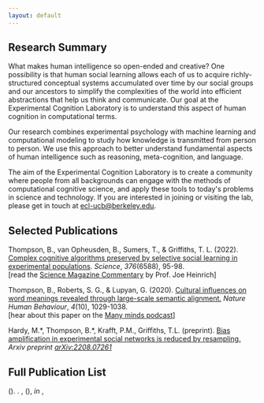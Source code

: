 ```yaml
---
layout: default
---
```


## Research Summary
What makes human intelligence so open-ended and creative? One possibility is that human social learning allows each of us to acquire richly-structured conceptual systems accumulated over time by our social groups and our ancestors to simplify the complexities of the world into efficient abstractions that help us think and communicate. Our goal at the Experimental Cognition Laboratory is to understand this aspect of human cognition in computational terms.

Our research combines experimental psychology with machine learning and computational modeling to study how knowledge is transmitted from person to person. We use this approach to better understand fundamental aspects of human intelligence such as reasoning, meta-cognition, and language. 

The aim of the Experimental Cognition Laboratory is to create a community where people from all backgrounds can engage with the methods of computational cognitive science, and apply these tools to today's problems in science and technology. If you are interested in joining or visiting the lab, please get in touch at <a href="mailto:ecl-ucb@berkeley.edu">ecl-ucb@berkeley.edu</a>.    


<h2>Selected Publications</h2>
<p>Thompson, B., van Opheusden, B., Sumers, T., & Griffiths, T. L. (2022). <a href="https://www.science.org/doi/10.1126/science.abn0915">Complex cognitive algorithms preserved by selective social learning in experimental populations</a>. <i>Science</i>, <i>376</i>(6588), 95-98. 
  <br>[read the <a href="https://www.science.org/doi/10.1126/science.abo0713">Science Magazine Commentary</a> by Prof. Joe Heinrich]</p>

<p>Thompson, B., Roberts, S. G., & Lupyan, G. (2020). <a href="https://www.nature.com/articles/s41562-020-0924-8">Cultural influences on word meanings revealed through large-scale semantic alignment.</a> <i>Nature Human Behaviour</i>, <i>4</i>(10), 1029-1038. 
<br>[hear about this paper on the <a href="https://manyminds.libsyn.com/lost-in-translation">Many minds podcast</a>]</p>

<p>Hardy, M.<D class="sup">*</D>, Thompson, B.<D class="sup">*</D>, Krafft, P.M., Griffiths, T.L. (preprint). <a href="https://arxiv.org/abs/2208.07261">Bias amplification in experimental social networks is reduced by resampling.</a> <i>Arxiv preprint <a href="arXiv:2208.07261">arXiv:2208.07261</a></i></p>


<h2>Full Publication List</h2>
<!-- This is the formatting template for publication entriess -->
<!-- see https://github.com/pcooksey/bibtex-js/wiki/Customizable-Template#customize-publications for more details -->
<bibtex src="/assets/tmp.bib"></bibtex>
<div id="bibtex_display"></div>
<div class="bibtex_template">
<!-- <span class="if year"> -->
  <span class="author"></span> 
  (<span class="year"></span>).
  <span class="title"></span>.
  <span class="if BIBTEXTYPEKEY==ARTICLE">
    <span class="journal" style="font-style: italic;"></span>,
    <span class="volume" style="font-style: italic;"></span><span class="if number">(<span class="number"></span>)</span>,
  </span>

  <span class="if BIBTEXTYPEKEY==INPROCEEDINGS">
    <span class="booktitle" style="font-style: italic;">in </span>,
    <!-- <span class="volume" style="font-style: italic;"></span><span class="if number">(<span class="number"></span>)</span>, -->
  </span>
  <span class="if pages"><span class="pages"></span></span>
  <span class="if doi">
    <!-- <br> -->
    <a class="bibtexVar" href="http://dx.doi.org/+DOI+" extra="doi"><span class="doi"></span></a>
  </span>
  <br>
  <br>
</div>